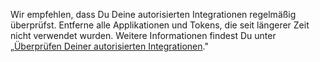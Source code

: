 Wir empfehlen, dass Du Deine autorisierten Integrationen regelmäßig überprüfst. Entferne alle Applikationen und Tokens, die seit längerer Zeit nicht verwendet wurden. Weitere Informationen findest Du unter „[Überprüfen Deiner autorisierten Integrationen](/articles/reviewing-your-authorized-integrations)."
